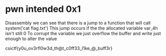 # pwn intended 0x1
Disassembly we can see that there is a jump to a function that will call system('cat flag.txt')
This jump occurs if the the allocated variable var_4h isn't still 0
To corrupt the variable we just overflow the buffer and write just enough to alter the value

csictf{y0u_ov3rfl0w3d_th@t_c0ff33_l1ke_@_buff3r}

